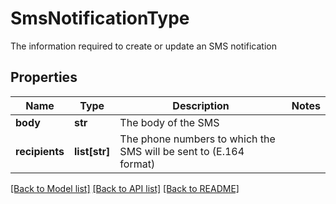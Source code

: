 # SmsNotificationType

The information required to create or update an SMS notification

## Properties
Name | Type | Description | Notes
------------ | ------------- | ------------- | -------------
**body** | **str** | The body of the SMS | 
**recipients** | **list[str]** | The phone numbers to which the SMS will be sent to (E.164 format) | 

[[Back to Model list]](../README.md#documentation-for-models) [[Back to API list]](../README.md#documentation-for-api-endpoints) [[Back to README]](../README.md)


